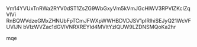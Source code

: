 Vm14YVUxTnRWa2RYV0dST1ZsZG9WbGxyVm5kVmJGcHlWV3RPVlZKclZqVlVi
RnBQWVdzeGMxZHNUbFpTCmJFWXpWWHBDVDJSV1pIRlhiSEJyQ21WcVFUVlJN
bVIzWVZac1dGVlVNRXREYld4MVltYzlQUW9LZDNSMQoKa2hr

mqe